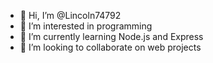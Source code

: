 - 👋 Hi, I’m @Lincoln74792
- 👀 I’m interested in programming
- 🌱 I’m currently learning Node.js and Express
- 💞️ I’m looking to collaborate on web projects

<!---
Lincoln74792/Lincoln74792 is a ✨ special ✨ repository because its `README.md` (this file) appears on your GitHub profile.
You can click the Preview link to take a look at your changes.
--->
